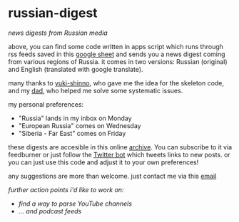 # russian-digest
*news digests from Russian media*

above, you can find some code written in apps script which runs through rss feeds saved in this [google sheet](https://docs.google.com/spreadsheets/d/1xgD1MqXMpUEMwPWXOYi7vyYpAA_lDo_xGwfNl8m5t8c/edit?usp=sharing) and sends you a news digest coming from various regions of Russia.
it comes in two versions: Russian (original) and English (translated with google translate).

many thanks to [yuki-shinno](https://github.com/yuki-shinno/RSS-to-email-script-by-GoogleAppsScript), who gave me the idea for the skeleton code, and my [dad](https://www.linkedin.com/in/jo%C5%BEe-snoj-64452648/), who helped me solve some systematic issues.

my personal preferences: 

* "Russia" lands in my inbox on Monday
* "European Russia" comes on Wednesday
* "Siberia - Far East" comes on Friday

these digests are accesible in this online [archive](https://cho-tam.blogspot.com/). You can subscribe to it via feedburner or just follow the [Twitter bot](https://twitter.com/chotam10) which tweets links to new posts. or you can just use this code and adjust it to your own preferences!

any suggestions are more than welcome. just contact me via this [email](veronika.snoj@gmail.com)

*further action points i'd like to work on:* 

- *find a way to parse YouTube channels*
- *... and podcast feeds*
